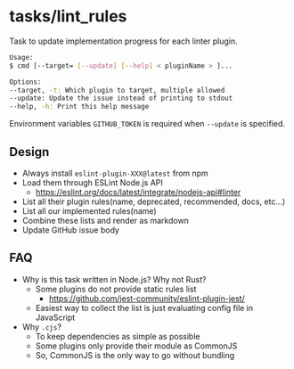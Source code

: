 # tasks/lint_rules

Task to update implementation progress for each linter plugin.

```sh
Usage:
$ cmd [--target= [--update] [--help] < pluginName > ]...

Options:
--target, -t: Which plugin to target, multiple allowed
--update: Update the issue instead of printing to stdout
--help, -h: Print this help message
```

Environment variables `GITHUB_TOKEN` is required when `--update` is specified.

## Design

-   Always install `eslint-plugin-XXX@latest` from npm
-   Load them through ESLint Node.js API
    -   https://eslint.org/docs/latest/integrate/nodejs-api#linter
-   List all their plugin rules(name, deprecated, recommended, docs, etc...)
-   List all our implemented rules(name)
-   Combine these lists and render as markdown
-   Update GitHub issue body

## FAQ

-   Why is this task written in Node.js? Why not Rust?
    -   Some plugins do not provide static rules list
        -   https://github.com/jest-community/eslint-plugin-jest/
    -   Easiest way to collect the list is just evaluating config file in
        JavaScript
-   Why `.cjs`?
    -   To keep dependencies as simple as possible
    -   Some plugins only provide their module as CommonJS
    -   So, CommonJS is the only way to go without bundling
